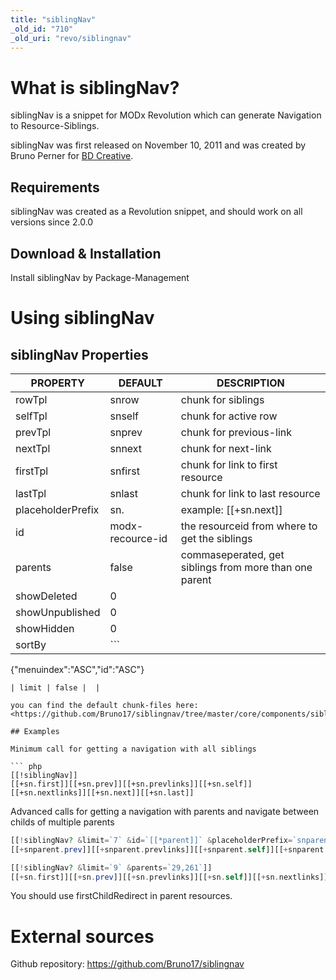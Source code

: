 ```yaml
---
title: "siblingNav"
_old_id: "710"
_old_uri: "revo/siblingnav"
---
```


# What is siblingNav?

siblingNav is a snippet for MODx Revolution which can generate Navigation to Resource-Siblings.

siblingNav was first released on November 10, 2011 and was created by Bruno Perner for [BD Creative](http://www.bdcreative.de/).

## Requirements

siblingNav was created as a Revolution snippet, and should work on all versions since 2.0.0

## Download & Installation

Install siblingNav by Package-Management

# Using siblingNav

## siblingNav Properties

| PROPERTY          | DEFAULT          | DESCRIPTION                                            |
| ----------------- | ---------------- | ------------------------------------------------------ |
| rowTpl            | snrow            | chunk for siblings                                     |
| selfTpl           | snself           | chunk for active row                                   |
| prevTpl           | snprev           | chunk for previous-link                                |
| nextTpl           | snnext           | chunk for next-link                                    |
| firstTpl          | snfirst          | chunk for link to first resource                       |
| lastTpl           | snlast           | chunk for link to last resource                        |
| placeholderPrefix | sn.              | example: \[\[+sn.next\]\]                              |
| id                | modx-recource-id | the resourceid from where to get the siblings          |
| parents           | false            | commaseperated, get siblings from more than one parent |
| showDeleted       | 0                |                                                        |
| showUnpublished   | 0                |                                                        |
| showHidden        | 0                |                                                        |
| sortBy            | ```              |
 {"menuindex":"ASC","id":"ASC"} 
``` | JSON-string with resource-fields for sorting |
| limit | false |  |

you can find the default chunk-files here: <https://github.com/Bruno17/siblingnav/tree/master/core/components/siblingnav/elements/chunks>

## Examples

Minimum call for getting a navigation with all siblings

``` php
[[!siblingNav]]
[[+sn.first]][[+sn.prev]][[+sn.prevlinks]][[+sn.self]][[+sn.nextlinks]][[+sn.next]][[+sn.last]]
```

Advanced calls for getting a navigation with parents and navigate between childs of multiple parents

``` php
[[!siblingNav? &limit=`7` &id=`[[*parent]]` &placeholderPrefix=`snparent.`]]
[[+snparent.prev]][[+snparent.prevlinks]][[+snparent.self]][[+snparent.nextlinks]][[+snparent.next]]

[[!siblingNav? &limit=`9` &parents=`29,261`]]
[[+sn.first]][[+sn.prev]][[+sn.prevlinks]][[+sn.self]][[+sn.nextlinks]][[+sn.next]][[+sn.last]]
```

You should use firstChildRedirect in parent resources.

# External sources

Github repository: <https://github.com/Bruno17/siblingnav>